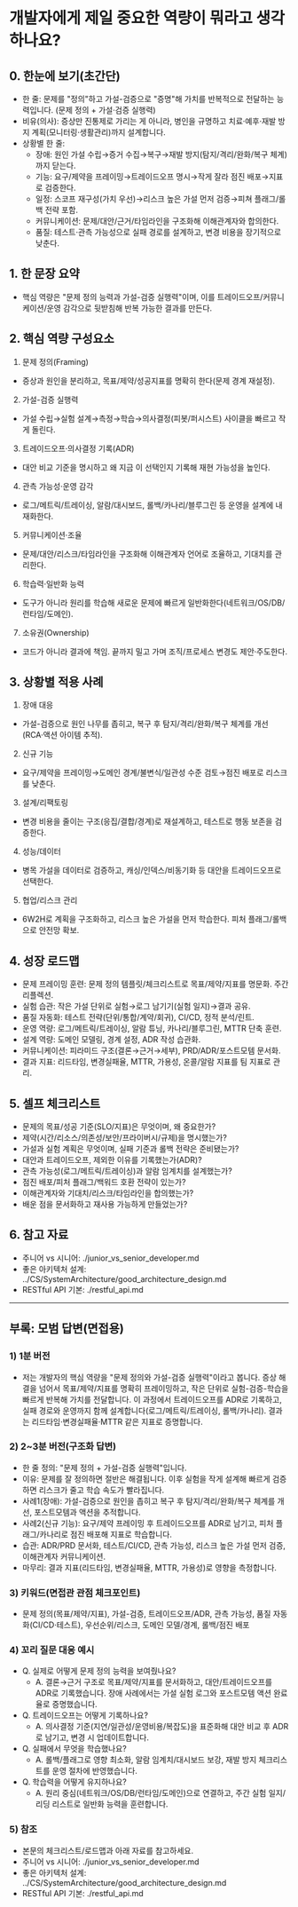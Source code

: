 # 개발자에게 제일 중요한 역량이 뭐라고 생각하나요?

## 0. 한눈에 보기(초간단)
- 한 줄: 문제를 "정의"하고 가설-검증으로 "증명"해 가치를 반복적으로 전달하는 능력입니다. (문제 정의 + 가설·검증 실행력)
- 비유(의사): 증상만 진통제로 가리는 게 아니라, 병인을 규명하고 치료·예후·재발 방지 계획(모니터링·생활관리)까지 설계합니다.
- 상황별 한 줄:
    - 장애: 원인 가설 수립→증거 수집→복구→재발 방지(탐지/격리/완화/복구 체계)까지 닫는다.
    - 기능: 요구/제약을 프레이밍→트레이드오프 명시→작게 잘라 점진 배포→지표로 검증한다.
    - 일정: 스코프 재구성(가치 우선)→리스크 높은 가설 먼저 검증→피쳐 플래그/롤백 전략 포함.
    - 커뮤니케이션: 문제/대안/근거/타임라인을 구조화해 이해관계자와 합의한다.
    - 품질: 테스트·관측 가능성으로 실패 경로를 설계하고, 변경 비용을 장기적으로 낮춘다.

## 1. 한 문장 요약
- 핵심 역량은 "문제 정의 능력과 가설-검증 실행력"이며, 이를 트레이드오프/커뮤니케이션/운영 감각으로 뒷받침해 반복 가능한 결과를 만든다.

## 2. 핵심 역량 구성요소
1) 문제 정의(Framing)
- 증상과 원인을 분리하고, 목표/제약/성공지표를 명확히 한다(문제 경계 재설정).

2) 가설-검증 실행력
- 가설 수립→실험 설계→측정→학습→의사결정(피봇/퍼시스트) 사이클을 빠르고 작게 돌린다.

3) 트레이드오프·의사결정 기록(ADR)
- 대안 비교 기준을 명시하고 왜 지금 이 선택인지 기록해 재현 가능성을 높인다.

4) 관측 가능성·운영 감각
- 로그/메트릭/트레이싱, 알람/대시보드, 롤백/카나리/블루그린 등 운영을 설계에 내재화한다.

5) 커뮤니케이션·조율
- 문제/대안/리스크/타임라인을 구조화해 이해관계자 언어로 조율하고, 기대치를 관리한다.

6) 학습력·일반화 능력
- 도구가 아니라 원리를 학습해 새로운 문제에 빠르게 일반화한다(네트워크/OS/DB/런타임/도메인).

7) 소유권(Ownership)
- 코드가 아니라 결과에 책임. 끝까지 밀고 가며 조직/프로세스 변경도 제안·주도한다.

## 3. 상황별 적용 사례
1) 장애 대응
- 가설-검증으로 원인 나무를 좁히고, 복구 후 탐지/격리/완화/복구 체계를 개선(RCA·액션 아이템 추적).

2) 신규 기능
- 요구/제약을 프레이밍→도메인 경계/불변식/일관성 수준 검토→점진 배포로 리스크를 낮춘다.

3) 설계/리팩토링
- 변경 비용을 줄이는 구조(응집/결합/경계)로 재설계하고, 테스트로 행동 보존을 검증한다.

4) 성능/데이터
- 병목 가설을 데이터로 검증하고, 캐싱/인덱스/비동기화 등 대안을 트레이드오프로 선택한다.

5) 협업/리스크 관리
- 6W2H로 계획을 구조화하고, 리스크 높은 가설을 먼저 학습한다. 피처 플래그/롤백으로 안전망 확보.

## 4. 성장 로드맵
- 문제 프레이밍 훈련: 문제 정의 템플릿/체크리스트로 목표/제약/지표를 명문화. 주간 리플렉션.
- 실험 습관: 작은 가설 단위로 실험→로그 남기기(실험 일지)→결과 공유.
- 품질 자동화: 테스트 전략(단위/통합/계약/회귀), CI/CD, 정적 분석/린트.
- 운영 역량: 로그/메트릭/트레이싱, 알람 튜닝, 카나리/블루그린, MTTR 단축 훈련.
- 설계 역량: 도메인 모델링, 경계 설정, ADR 작성 습관화.
- 커뮤니케이션: 피라미드 구조(결론→근거→세부), PRD/ADR/포스트모템 문서화.
- 결과 지표: 리드타임, 변경실패율, MTTR, 가용성, 온콜/알람 지표를 팀 지표로 관리.

## 5. 셀프 체크리스트
- 문제의 목표/성공 기준(SLO/지표)은 무엇이며, 왜 중요한가?
- 제약(시간/리소스/의존성/보안/프라이버시/규제)을 명시했는가?
- 가설과 실험 계획은 무엇이며, 실패 기준과 롤백 전략은 준비됐는가?
- 대안과 트레이드오프, 제외한 이유를 기록했는가(ADR)?
- 관측 가능성(로그/메트릭/트레이싱)과 알람 임계치를 설계했는가?
- 점진 배포/피처 플래그/백워드 호환 전략이 있는가?
- 이해관계자와 기대치/리스크/타임라인을 합의했는가?
- 배운 점을 문서화하고 재사용 가능하게 만들었는가?

## 6. 참고 자료
- 주니어 vs 시니어: ./junior_vs_senior_developer.md
- 좋은 아키텍처 설계: ../CS/SystemArchitecture/good_architecture_design.md
- RESTful API 기본: ./restful_api.md

---

## 부록: 모범 답변(면접용)

### 1) 1분 버전
- 저는 개발자의 핵심 역량을 "문제 정의와 가설-검증 실행력"이라고 봅니다. 증상 해결을 넘어서 목표/제약/지표를 명확히 프레이밍하고, 작은 단위로 실험-검증-학습을 빠르게 반복해 가치를 전달합니다. 이 과정에서 트레이드오프를 ADR로 기록하고, 실패 경로와 운영까지 함께 설계합니다(로그/메트릭/트레이싱, 롤백/카나리). 결과는 리드타임·변경실패율·MTTR 같은 지표로 증명합니다.

### 2) 2~3분 버전(구조화 답변)
- 한 줄 정의: "문제 정의 + 가설-검증 실행력"입니다.
- 이유: 문제를 잘 정의하면 절반은 해결됩니다. 이후 실험을 작게 설계해 빠르게 검증하면 리스크가 줄고 학습 속도가 빨라집니다.
- 사례1(장애): 가설-검증으로 원인을 좁히고 복구 후 탐지/격리/완화/복구 체계를 개선, 포스트모템과 액션을 추적합니다.
- 사례2(신규 기능): 요구/제약 프레이밍 후 트레이드오프를 ADR로 남기고, 피처 플래그/카나리로 점진 배포해 지표로 학습합니다.
- 습관: ADR/PRD 문서화, 테스트/CI/CD, 관측 가능성, 리스크 높은 가설 먼저 검증, 이해관계자 커뮤니케이션.
- 마무리: 결과 지표(리드타임, 변경실패율, MTTR, 가용성)로 영향을 측정합니다.

### 3) 키워드(면접관 관점 체크포인트)
- 문제 정의(목표/제약/지표), 가설-검증, 트레이드오프/ADR, 관측 가능성, 품질 자동화(CI/CD·테스트), 우선순위/리스크, 도메인 모델/경계, 롤백/점진 배포

### 4) 꼬리 질문 대응 예시
- Q. 실제로 어떻게 문제 정의 능력을 보여줬나요?
    - A. 결론→근거 구조로 목표/제약/지표를 문서화하고, 대안/트레이드오프를 ADR로 기록했습니다. 장애 사례에서는 가설 실험 로그와 포스트모템 액션 완료율로 증명했습니다.
- Q. 트레이드오프는 어떻게 기록하나요?
    - A. 의사결정 기준(지연/일관성/운영비용/복잡도)을 표준화해 대안 비교 후 ADR로 남기고, 변경 시 업데이트합니다.
- Q. 실패에서 무엇을 학습했나요?
    - A. 롤백/플래그로 영향 최소화, 알람 임계치/대시보드 보강, 재발 방지 체크리스트를 운영 절차에 반영했습니다.
- Q. 학습력을 어떻게 유지하나요?
    - A. 원리 중심(네트워크/OS/DB/런타임/도메인)으로 연결하고, 주간 실험 일지/리딩 리스트로 일반화 능력을 훈련합니다.

### 5) 참조
- 본문의 체크리스트/로드맵과 아래 자료를 참고하세요.
- 주니어 vs 시니어: ./junior_vs_senior_developer.md
- 좋은 아키텍처 설계: ../CS/SystemArchitecture/good_architecture_design.md
- RESTful API 기본: ./restful_api.md
